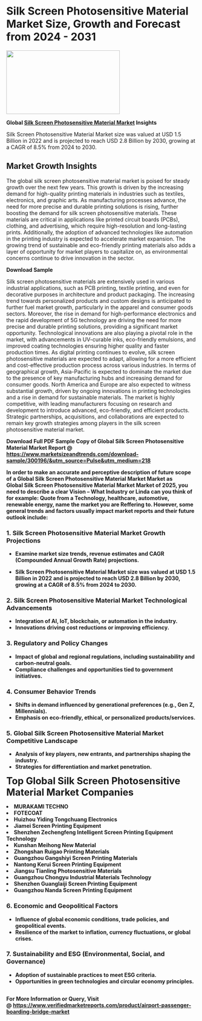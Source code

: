 <H1>Silk Screen Photosensitive Material Market Size, Growth and Forecast from 2024 - 2031</H1><img class="aligncenter size-medium wp-image-584254" src="https://thirdeyenews.in/wp-content/uploads/2024/09/Global-Market-Research-300x168.jpeg" alt="" width="300" height="168" /><p><strong>Global&nbsp;<a href="https://www.marketsizeandtrends.com/download-sample/300196/&amp;utm_source=Pulse&amp;utm_medium=218">Silk Screen Photosensitive Material Market</a> Insights</strong></p><p>Silk Screen Photosensitive Material Market size was valued at USD 1.5 Billion in 2022 and is projected to reach USD 2.8 Billion by 2030, growing at a CAGR of 8.5% from 2024 to 2030.</p><p><h2>Market Growth Insights</h2> <p>The global silk screen photosensitive material market is poised for steady growth over the next few years. This growth is driven by the increasing demand for high-quality printing materials in industries such as textiles, electronics, and graphic arts. As manufacturing processes advance, the need for more precise and durable printing solutions is rising, further boosting the demand for silk screen photosensitive materials. These materials are critical in applications like printed circuit boards (PCBs), clothing, and advertising, which require high-resolution and long-lasting prints. Additionally, the adoption of advanced technologies like automation in the printing industry is expected to accelerate market expansion. The growing trend of sustainable and eco-friendly printing materials also adds a layer of opportunity for market players to capitalize on, as environmental concerns continue to drive innovation in the sector.</p> <p><strong>Download Sample</strong></p> <p>Silk screen photosensitive materials are extensively used in various industrial applications, such as PCB printing, textile printing, and even for decorative purposes in architecture and product packaging. The increasing trend towards personalized products and custom designs is anticipated to further fuel market growth, particularly in the apparel and consumer goods sectors. Moreover, the rise in demand for high-performance electronics and the rapid development of 5G technology are driving the need for more precise and durable printing solutions, providing a significant market opportunity. Technological innovations are also playing a pivotal role in the market, with advancements in UV-curable inks, eco-friendly emulsions, and improved coating technologies ensuring higher quality and faster production times. As digital printing continues to evolve, silk screen photosensitive materials are expected to adapt, allowing for a more efficient and cost-effective production process across various industries. In terms of geographical growth, Asia-Pacific is expected to dominate the market due to the presence of key manufacturing hubs and increasing demand for consumer goods. North America and Europe are also expected to witness substantial growth, driven by ongoing innovations in printing technologies and a rise in demand for sustainable materials. The market is highly competitive, with leading manufacturers focusing on research and development to introduce advanced, eco-friendly, and efficient products. Strategic partnerships, acquisitions, and collaborations are expected to remain key growth strategies among players in the silk screen photosensitive material market.</p> <p><strong></p><p><span class=""><strong>Download Full PDF Sample Copy of Global Silk Screen Photosensitive Material Market Report</strong> @ <a href="https://www.marketsizeandtrends.com/download-sample/300196/&amp;utm_source=Pulse&amp;utm_medium=218" target="_blank">https://www.marketsizeandtrends.com/download-sample/300196/&amp;utm_source=Pulse&amp;utm_medium=218</a></span></p><p>In order to make an accurate and perceptive description of future scope of a Global&nbsp;Silk Screen Photosensitive Material Market Market as Global&nbsp;Silk Screen Photosensitive Material Market Market of 2025, you need to describe a clear Vision &ndash; What Industry or Linda can you think of for example: Quote from a Technology, healthcare, automotive, renewable energy, name the market you are Reffering to. However, some general trends and factors usually impact market reports and their future outlook include:</p><h3>1.&nbsp;<strong>Silk Screen Photosensitive Material Market Growth Projections</strong></h3><ul><li>Examine market size trends, revenue estimates and CAGR (Compounded Annual Growth Rate) projections.</li><li><p>Silk Screen Photosensitive Material Market size was valued at USD 1.5 Billion in 2022 and is projected to reach USD 2.8 Billion by 2030, growing at a CAGR of 8.5% from 2024 to 2030.</p></li></ul><h3>2.&nbsp;<strong>Silk Screen Photosensitive Material Market Technological Advancements</strong></h3><ul><li>Integration of AI, IoT, blockchain, or automation in the industry.</li><li>Innovations driving cost reductions or improving efficiency.</li></ul><h3>3.&nbsp;<strong>Regulatory and Policy Changes</strong></h3><ul><li>Impact of global and regional regulations, including sustainability and carbon-neutral goals.</li><li>Compliance challenges and opportunities tied to government initiatives.</li></ul><h3>4.&nbsp;<strong>Consumer Behavior Trends</strong></h3><ul><li>Shifts in demand influenced by generational preferences (e.g., Gen Z, Millennials).</li><li>Emphasis on eco-friendly, ethical, or personalized products/services.</li></ul><h3>5.&nbsp;<strong>Global Silk Screen Photosensitive Material Market Competitive Landscape</strong></h3><ul><li>Analysis of key players, new entrants, and partnerships shaping the industry.</li><li>Strategies for differentiation and market penetration.</li></ul><p data-pm-slice="1 1 []"><span style="color: inherit; font-family: inherit; font-size: 25px;">Top Global Silk Screen Photosensitive Material Market Companies</span></p><div class="" data-test-id=""><p><li>MURAKAMI TECHNO</li><li> FOTECOAT</li><li> Huizhou Yiding Tongchuang Electronics</li><li> Jiamei Screen Printing Equipment</li><li> Shenzhen Zechengfeng Intelligent Screen Printing Equipment Technology</li><li> Kunshan Meihong New Material</li><li> Zhongshan Ruigao Printing Materials</li><li> Guangzhou Gangshiyi Screen Printing Materials</li><li> Nantong Kerui Screen Printing Equipment</li><li> Jiangsu Tianling Photosensitive Materials</li><li> Guangzhou Chongyu Industrial Materials Technology</li><li> Shenzhen Guanglaiji Screen Printing Equipment</li><li> Guangzhou Nanda Screen Printing Equipment</li></p></div><h3>6.&nbsp;<strong>Economic and Geopolitical Factors</strong></h3><ul><li>Influence of global economic conditions, trade policies, and geopolitical events.</li><li>Resilience of the market to inflation, currency fluctuations, or global crises.</li></ul><h3>7.&nbsp;<strong>Sustainability and ESG (Environmental, Social, and Governance)</strong></h3><ul><li>Adoption of sustainable practices to meet ESG criteria.</li><li>Opportunities in green technologies and circular economy principles.</li></ul><h2><strong style="font-size: 14px;">For More Information or Query, Visit @&nbsp;</strong><a style="background-color: #ffffff; font-size: 14px;" href="https://www.marketsizeandtrends.com/report/silk-screen-photosensitive-material-market/" target="_blank">https://www.verifiedmarketreports.com/product/airport-passenger-boarding-bridge-market</a></h2>
